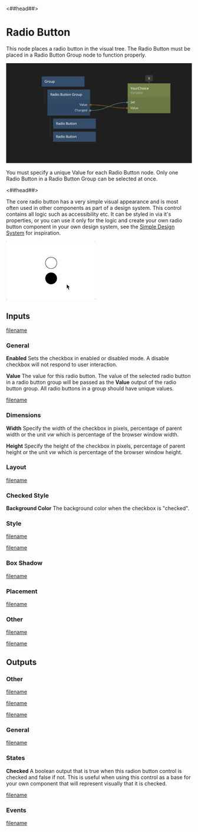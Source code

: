 <##head##>

# Radio Button

This node places a radio button in the visual tree. The <span class="ndl-node">Radio Button</span> must be placed in a <span class="ndl-node">Radio Button Group</span> node to function properly.

![](./radiobutton.png ':class=img-size-l')

You must specify a unique <span class="ndl-data">Value</span> for each <span class="ndl-node">Radio Button</span> node. Only one <span class="ndl-node">Radio Button</span> in a <span class="ndl-node">Radio Button Group</span> can be selected at once.

<##head##>

The core radio button has a very simple visual appearance and is most often used in other components as part of a design system. This control contains all logic such as accessibility etc. It can be styled in via it's properties, or you can use it only for the logic and create your own radio button component in your own design system, see the [Simple Design System](/modules/sds-v3/) for inspiration.

![](./radiobutton.gif ':class=img-size-s')

## Inputs

[filename](./margin-only.md ':include')

### General

**Enabled**
Sets the checkbox in enabled or disabled mode. A disable checkbox will not respond to user interaction.

**Value**
The value for this radio button. The value of the selected radio button in a radio button group will be passed as the **Value** output of the radio button group. All radio buttons in a group should have unique values.

[filename](./alignment.md ':include')

### Dimensions

**Width**
Specify the width of the checkbox in pixels, percentage of parent width or the unit _vw_ which is percentage of the browser window width.

**Height**
Specify the height of the checkbox in pixels, percentage of parent height or the unit _vw_ which is percentage of the browser window height.

### Layout

[filename](./position.md ':include')

### Checked Style

**Background Color**
The background color when the checkbox is "checked".

### Style

[filename](./visibility-styles.md ':include')

[filename](./bg-and-border-styles.md ':include')

### Box Shadow

[filename](./box-shadow-styles.md ':include')

### Placement

[filename](./placement-styles.md ':include')

### Other

[filename](./pointer-events-and-mounted.md ':include')

[filename](../advanced-style.md ':include')

## Outputs

### Other

[filename](./child-index-and-this-outputs.md ':include')

[filename](./bounding-box-outputs.md ':include')

[filename](./mounted-outputs.md ':include')

### General

[filename](./control-id-output.md ':include')

### States

**Checked**
A boolean output that is true when this radion button control is checked and false if not. This is useful when using this control as a base for your own component that will represent visually that it is checked.

[filename](./control-states-outputs.md ':include')

### Events

[filename](./control-events-outputs.md ':include')
